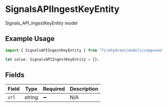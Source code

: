 # SignalsAPIIngestKeyEntity

Signals_API_IngestKeyEntity model

## Example Usage

```typescript
import { SignalsAPIIngestKeyEntity } from "firehydrant/models/components";

let value: SignalsAPIIngestKeyEntity = {};
```

## Fields

| Field              | Type               | Required           | Description        |
| ------------------ | ------------------ | ------------------ | ------------------ |
| `url`              | *string*           | :heavy_minus_sign: | N/A                |